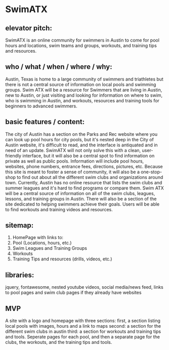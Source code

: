 # SwimATX

## elevator pitch:
SwimATX is an online community for swimmers in Austin to come for pool hours and locations, swim teams and groups, workouts, and training tips and resources.

## who / what / when / where / why:
Austin, Texas is home to a large community of swimmers and triathletes but there is not a central source of information on local pools and swimming groups. Swim ATX will be a resource for Swimmers that are living in Austin, new to Austin, or just visiting and looking for information on where to swim, who is swimming in Austin, and workouts, resources and training tools for beginners to advanced swimmers.

## basic features / content:
The city of Austin has a section on the Parks and Rec website where you can look up pool hours for city pools, but it's nested deep in the City of Austin website, it's difficult to read, and the interface is antiquated and in need of an update. SwimATX will not only solve this with a clean, user-friendly interface, but it will also be a central spot to find information on private as well as public pools. Information will include pool hours, websites, phone numbers, entrance fees, directions, pictures, etc. Because this site is meant to foster a sense of community, it will also be a one-stop-shop to find out about all the different swim clubs and organizations around town. Currently, Austin has no online resource that lists the swim clubs and summer leagues and it's hard to find programs or compare them. Swim ATX will be a central source of information on all of the swim clubs, leagues, lessons, and training groups in Austin. There will also be a section of the site dedicated to helping swimmers achieve their goals. Users will be able to find workouts and training videos and resources.

## sitemap:
  1. HomePage with links to:
  2. Pool (Locations, hours, etc.)
  3. Swim Leagues and Training Groups
  4. Workouts
  5. Training Tips and resources (drills, videos, etc.)

## libraries:
jquery, fontawesome, nested youtube videos, social media/news feed, links to pool pages and swim club pages if they already have websites

## MVP
A site with a logo and homepage with three sections: first, a section listing local pools with images, hours and a link to maps second: a section for the different swim clubs in austin third: a section for workouts and training tips and tools. Seperate pages for each pool, and then a separate page for the clubs, the workouts, and the training tips and tools. 
